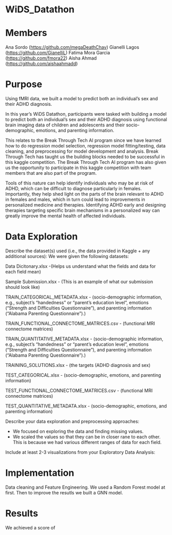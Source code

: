 # WiDS_Datathon
# Members 
Ana Sordo (https://github.com/megaDeathChav)
Gianelli Lagos (https://github.com/GianelliL)
Fatima Mora Garcia (https://github.com/fmora22)
Aisha Ahmad (https://github.com/aishaahmadd)

# Purpose
Using fMRI data, we built a model to predict both an individual’s sex and their ADHD diagnosis.

In this year’s WiDS Datathon, participants were tasked with building a model to predict both an individual’s sex and their ADHD diagnosis using functional brain imaging data of children and adolescents and their socio-demographic, emotions, and parenting information. 

This relates to the Break Through Tech AI program since we have learned how to do regression model selection, regression model fitting/testing, data cleaning, and preprocessing for model development and analysis. Break Through Tech has taught us the building blocks needed to be successful in this kaggle competition. The Break Through Tech AI program has also given us the opportunity to participate in this kaggle competition with team members that are also part of the program. 

Tools of this nature can help identify individuals who may be at risk of ADHD, which can be difficult to diagnose particularly in females. Importantly, they help shed light on the parts of the brain relevant to ADHD in females and males, which in turn could lead to improvements in personalized medicine and therapies. Identifying ADHD early and designing therapies targeting specific brain mechanisms in a personalized way can greatly improve the mental health of affected individuals.

# Data Exploration
Describe the dataset(s) used (i.e., the data provided in Kaggle + any additional sources):
We were given the following datasets:

Data Dicitonary.xlsx -(Helps us understand what the fields and data for each field mean)

Sample Submission.xlsx - (This is an example of what our submission should look like)

TRAIN_CATEGORICAL_METADATA.xlsx - (socio-demographic information, e.g., subject’s “handedness” or “parent’s education level”, emotions (“Strength and Difficulties Questionnaire”), and parenting information (“Alabama Parenting Questionnaire”).)

TRAIN_FUNCTIONAL_CONNECTOME_MATRICES.csv - (functional MRI connectome matrices)

TRAIN_QUANTITATIVE_METADATA.xlsx - (socio-demographic information, e.g., subject’s “handedness” or “parent’s education level”, emotions (“Strength and Difficulties Questionnaire”), and parenting information (“Alabama Parenting Questionnaire”).)

TRAINING_SOLUTIONS.xlsx  - (the targets (ADHD diagnosis and sex)

TEST_CATEGORICAL.xlsx - (socio-demographic, emotions, and parenting information)

TEST_FUNCTIONAL_CONNECTOME_MATRICES.csv - (functional MRI connectome matrices)

TEST_QUANTITATIVE_METADATA.xlsx - (socio-demographic, emotions, and parenting information)

Describe your data exploration and preprocessing approaches:
- We focused on exploring the data and finding missing values.
- We scaled the values so that they can be in closer rane to each other. This is because we had various different ranges of data for each field.


Include at least 2-3 visualizations from your Exploratory Data Analysis:


# Implementation
Data cleaning and Feature Engineering.
We used a Random Forest model at first. Then to improve the resutls we built a GNN model.

# Results
We achieved a score of 

